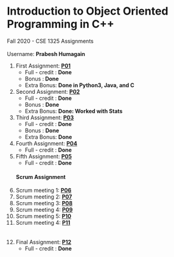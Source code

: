 # Introduction to Object Oriented Programming in C++ 
Fall 2020 - CSE 1325 Assignments<br/><br/>
Username: <strong>Prabesh Humagain</strong><br/>


<ol>
  <li>
    First Assignment: <strong><a href="https://github.com/hprabesh/cse1325/tree/master/P01/">P01</a></strong>
    <ul><li>Full - credit : <strong>Done</strong></li>
      <li>Bonus :<strong> Done</strong></li>
      <li>Extra Bonus: <strong>Done in Python3, Java, and C</strong></li>
    </ul>
  </li>
  <li>
    Second Assignment: <strong><a href="https://github.com/hprabesh/cse1325/tree/master/P02">P02</a></strong>
    <ul>
      <li>Full - credit : <Strong>Done</strong></li>
      <li>Bonus : <strong>Done</strong></li>
      <li>Extra Bonus: <strong>Done: Worked with Stats</strong></li>
    </ul>
  </li>
    <li>
    Third Assignment: <strong><a href="https://github.com/hprabesh/cse1325/tree/master/P03">P03</a></strong>
    <ul>
      <li>Full - credit : <Strong>Done</strong></li>
      <li>Bonus : <strong>Done</strong></li>
      <li>Extra Bonus: <strong>Done</strong></li>
    </ul>
  </li>
  <li>
    Fourth Assignment: <strong><a href="https://github.com/hprabesh/cse1325/tree/master/P04">P04</a></strong>
    <ul>
      <li>Full - credit : <Strong>Done</strong></li>
    </ul>
  </li>
  <li>
    Fifth Assignment: <strong><a href="https://github.com/hprabesh/cse1325/tree/master/P05">P05</a></strong>
    <ul>
      <li>Full - credit : <Strong>Done</strong></li>
    </ul>
  </li>
  <h4>Scrum Assignment</h4>
    <li>
      Scrum meeting  1: <strong><a href="https://github.com/hprabesh/cse1325/tree/master/P06">P06</a></strong>
    </li>
    <li>
      Scrum meeting  2: <strong><a href="https://github.com/hprabesh/cse1325/tree/master/P07">P07</a></strong>
    </li>
    <li>
      Scrum meeting  3: <strong><a href="https://github.com/hprabesh/cse1325/tree/master/P08">P08</a></strong>
    </li>
    <li>
      Scrum meeting  4: <strong><a href="https://github.com/hprabesh/cse1325/tree/master/P09">P09</a></strong>
    </li>
    <li>
      Scrum meeting  5: <strong><a href="https://github.com/hprabesh/cse1325/tree/master/P10">P10</a></strong>
    </li>
    <li>
      Scrum meeting  4: <strong><a href="https://github.com/hprabesh/cse1325/tree/master/P11">P11</a></strong>
    </li>
    <br/><br/>
      <li>
    Final Assignment: <strong><a href="https://github.com/hprabesh/cse1325/tree/master/P12">P12</a></strong>
    <ul>
      <li>Full - credit : <Strong>Done</strong></li>
    </ul>
  </li>
</ol>
